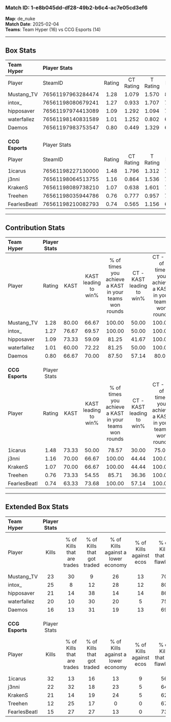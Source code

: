 ### Match ID: 1-e8b045dd-df28-49b2-b6c4-ac7e05cd3ef6  
**Map**: de_nuke  
**Match Date**: 2025-02-04  
**Teams**: Team Hyper (16) vs CCG Esports (14)  

---  

## Box Stats  

| **Team Hyper**  | Player Stats      |        |           |          |       |       |       |         |        |      |     |
| :- | :- | :-: | :-: | :-: | :-: | :-: | :-: | :-: | :-: | :-: | :-: |
| Player          | SteamID           | Rating | CT Rating | T Rating | KAST  |  ADR  | Kills | Assists | Deaths | K/D  | HS% |
| Mustang_TV      | 76561197963284474 |  1.28  |   1.079   |  1.570   | 80.00 | 80.8  |  23   |    5    |   17   | 1.35 | 34  |
| intox_          | 76561198080679241 |  1.27  |   0.933   |  1.707   | 76.67 | 85.8  |  25   |    7    |   21   | 1.19 | 60  |
| hipposaver      | 76561197974413089 |  1.09  |   1.292   |  1.094   | 73.33 | 80.9  |  21   |    5    |   22   | 0.95 | 71  |
| waterfallez     | 76561198140831589 |  1.01  |   1.252   |  0.802   | 60.00 | 86.5  |  20   |    9    |   21   | 0.95 | 55  |
| Daemos          | 76561197983753547 |  0.80  |   0.449   |  1.329   | 66.67 | 49.3  |  16   |    2    |   21   | 0.76 | 56  |
|                 |                   |        |           |          |       |       |       |         |        |      |     |
|                 |                   |        |           |          |       |       |       |         |        |      |     |
|                 |                   |        |           |          |       |       |       |         |        |      |     |
| **CCG Esports** | Player Stats      |        |           |          |       |       |       |         |        |      |     |
| Player          | SteamID           | Rating | CT Rating | T Rating | KAST  |  ADR  | Kills | Assists | Deaths | K/D  | HS% |
| 1icarus         | 76561198227130000 |  1.48  |   1.796   |  1.312   | 73.33 | 101.2 |  32   |    4    |   21   | 1.52 | 62  |
| j3nni           | 76561198064513755 |  1.16  |   0.864   |  1.536   | 70.00 | 88.6  |  22   |    9    |   20   | 1.10 | 59  |
| KrakenS         | 76561198089738210 |  1.07  |   0.638   |  1.601   | 70.00 | 80.2  |  21   |    7    |   22   | 0.95 | 42  |
| Treehen         | 76561198035944786 |  0.76  |   0.777   |  0.957   | 73.33 | 47.9  |  12   |    6    |   20   | 0.60 | 50  |
| FearlesBeatl    | 76561198210082793 |  0.74  |   0.565   |  1.156   | 63.33 | 52.4  |  15   |    1    |   22   | 0.68 | 80  |
---  

## Contribution Stats  

| **Team Hyper**  | Player Stats |       |                      |                                                        |                           |                                                             |                          |                                                            |
| :- | :-: | :-: | :-: | :-: | :-: | :-: | :-: | :-: |
| Player          |    Rating    | KAST  | KAST leading to win% | % of times you achieve a KAST in your teams won rounds | CT - KAST leading to win% | CT - % of times you achieve a KAST in your teams won rounds | T - KAST leading to win% | T - % of times you achieve a KAST in your teams won rounds |
| Mustang_TV      |     1.28     | 80.00 |        66.67         |                         100.00                         |           50.00           |                           100.00                            |          78.57           |                           100.00                           |
| intox_          |     1.27     | 76.67 |        69.57         |                         100.00                         |           50.00           |                           100.00                            |          84.62           |                           100.00                           |
| hipposaver      |     1.09     | 73.33 |        59.09         |                         81.25                          |           41.67           |                           100.00                            |          80.00           |                           72.73                            |
| waterfallez     |     1.01     | 60.00 |        72.22         |                         81.25                          |           50.00           |                           100.00                            |          100.00          |                           72.73                            |
| Daemos          |     0.80     | 66.67 |        70.00         |                         87.50                          |           57.14           |                            80.00                            |          76.92           |                           90.91                            |
|                 |              |       |                      |                                                        |                           |                                                             |                          |                                                            |
|                 |              |       |                      |                                                        |                           |                                                             |                          |                                                            |
|                 |              |       |                      |                                                        |                           |                                                             |                          |                                                            |
| **CCG Esports** | Player Stats |       |                      |                                                        |                           |                                                             |                          |                                                            |
| Player          |    Rating    | KAST  | KAST leading to win% | % of times you achieve a KAST in your teams won rounds | CT - KAST leading to win% | CT - % of times you achieve a KAST in your teams won rounds | T - KAST leading to win% | T - % of times you achieve a KAST in your teams won rounds |
| 1icarus         |     1.48     | 73.33 |        50.00         |                         78.57                          |           30.00           |                            75.00                            |          66.67           |                           80.00                            |
| j3nni           |     1.16     | 70.00 |        66.67         |                         100.00                         |           44.44           |                           100.00                            |          83.33           |                           100.00                           |
| KrakenS         |     1.07     | 70.00 |        66.67         |                         100.00                         |           44.44           |                           100.00                            |          83.33           |                           100.00                           |
| Treehen         |     0.76     | 73.33 |        54.55         |                         85.71                          |           36.36           |                           100.00                            |          72.73           |                           80.00                            |
| FearlesBeatl    |     0.74     | 63.33 |        73.68         |                         100.00                         |           57.14           |                           100.00                            |          83.33           |                           100.00                           |
---  

## Extended Box Stats  

| **Team Hyper**  | Player Stats |                            |                            |                                    |                         |                              |                                 |        |                             |                                     |                          |                               |                            |
| :- | :-: | :-: | :-: | :-: | :-: | :-: | :-: | :-: | :-: | :-: | :-: | :-: | :-: |
| Player          |    Kills     | % of Kills that are trades | % of Kills that got traded | % of Kills against a lower economy | % of Kills against ecos | % of Kills that are flawless | % of Kills that are close duels | Deaths | % of Deaths that get traded | % of Deaths against a lower economy | % of Deaths against ecos | % of Deaths that are flawless | % of Deaths that are close |
| Mustang_TV      |      23      |             30             |             9              |                 26                 |           13            |              70              |                9                |   17   |             12              |                  6                  |            0             |              35               |             0              |
| intox_          |      25      |             8              |             12             |                 28                 |           12            |              80              |                0                |   21   |             19              |                 14                  |            5             |              67               |             5              |
| hipposaver      |      21      |             14             |             38             |                 14                 |           14            |              86              |                0                |   22   |             27              |                  9                  |            0             |              64               |             9              |
| waterfallez     |      20      |             10             |             30             |                 20                 |            5            |              75              |                5                |   21   |              5              |                 14                  |            5             |              62               |             10             |
| Daemos          |      16      |             13             |             31             |                 19                 |           13            |              69              |               13                |   21   |             29              |                 14                  |            5             |              90               |             0              |
|                 |              |                            |                            |                                    |                         |                              |                                 |        |                             |                                     |                          |                               |                            |
|                 |              |                            |                            |                                    |                         |                              |                                 |        |                             |                                     |                          |                               |                            |
|                 |              |                            |                            |                                    |                         |                              |                                 |        |                             |                                     |                          |                               |                            |
| **CCG Esports** | Player Stats |                            |                            |                                    |                         |                              |                                 |        |                             |                                     |                          |                               |                            |
| Player          |    Kills     | % of Kills that are trades | % of Kills that got traded | % of Kills against a lower economy | % of Kills against ecos | % of Kills that are flawless | % of Kills that are close duels | Deaths | % of Deaths that get traded | % of Deaths against a lower economy | % of Deaths against ecos | % of Deaths that are flawless | % of Deaths that are close |
| 1icarus         |      32      |             13             |             16             |                 13                 |            9            |              56              |                6                |   21   |             19              |                  5                  |            0             |              95               |             0              |
| j3nni           |      22      |             32             |             18             |                 23                 |            5            |              64              |                0                |   20   |             15              |                  5                  |            0             |              65               |             5              |
| KrakenS         |      21      |             14             |             19             |                 24                 |            5            |              62              |                5                |   22   |             14              |                  9                  |            0             |              64               |             18             |
| Treehen         |      12      |             25             |             17             |                 0                  |            0            |              67              |                8                |   20   |             35              |                 10                  |            5             |              85               |             0              |
| FearlesBeatl    |      15      |             27             |             27             |                 13                 |            0            |              73              |                7                |   22   |             32              |                  9                  |            0             |              82               |             0              |
